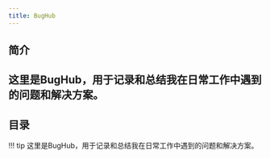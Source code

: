 ```yaml
---
title: BugHub
---
```


## 简介

这里是BugHub，用于记录和总结我在日常工作中遇到的问题和解决方案。
---

## 目录

!!! tip
    这里是BugHub，用于记录和总结我在日常工作中遇到的问题和解决方案。